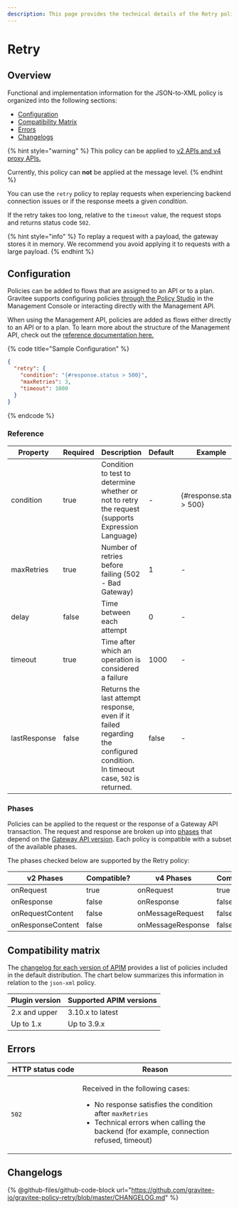 ```yaml
---
description: This page provides the technical details of the Retry policy
---
```


# Retry

## Overview

Functional and implementation information for the JSON-to-XML policy is organized into the following sections:

* [Configuration](retry.md#configuration)
* [Compatibility Matrix](retry.md#compatibility-matrix)
* [Errors](retry.md#errors)
* [Changelogs](retry.md#changelogs)

{% hint style="warning" %}
This policy can be applied to [v2 APIs and v4 proxy APIs.](../../overview/gravitee-api-definitions-and-execution-engines.md)

Currently, this policy can **not** be applied at the message level.
{% endhint %}

You can use the `retry` policy to replay requests when experiencing backend connection issues or if the response meets a given _condition_.

If the retry takes too long, relative to the `timeout` value, the request stops and returns status code `502`.

{% hint style="info" %}
To replay a request with a payload, the gateway stores it in memory. We recommend you avoid applying it to requests with a large payload.
{% endhint %}

## Configuration

Policies can be added to flows that are assigned to an API or to a plan. Gravitee supports configuring policies [through the Policy Studio](../../guides/policy-design/) in the Management Console or interacting directly with the Management API.

When using the Management API, policies are added as flows either directly to an API or to a plan. To learn more about the structure of the Management API, check out the [reference documentation here.](../management-api-reference/)

{% code title="Sample Configuration" %}
```json
{
  "retry": {
    "condition": "{#response.status > 500}",
    "maxRetries": 3,
    "timeout": 1000
  }
}

```
{% endcode %}

### Reference

<table><thead><tr><th>Property</th><th data-type="checkbox">Required</th><th>Description</th><th>Default</th><th>Example</th></tr></thead><tbody><tr><td>condition</td><td>true</td><td>Condition to test to determine whether or not to retry the request (supports Expression Language)</td><td>-</td><td>{#response.status > 500}</td></tr><tr><td>maxRetries</td><td>true</td><td>Number of retries before failing (502 - Bad Gateway)</td><td>1</td><td>-</td></tr><tr><td>delay</td><td>false</td><td>Time between each attempt</td><td>0</td><td>-</td></tr><tr><td>timeout</td><td>true</td><td>Time after which an operation is considered a failure</td><td>1000</td><td>-</td></tr><tr><td>lastResponse</td><td>false</td><td>Returns the last attempt response, even if it failed regarding the configured condition. In timeout case, <code>502</code> is returned.</td><td>false</td><td>-</td></tr></tbody></table>

### Phases

Policies can be applied to the request or the response of a Gateway API transaction. The request and response are broken up into [phases](broken-reference) that depend on the [Gateway API version](../../overview/gravitee-api-definitions-and-execution-engines.md). Each policy is compatible with a subset of the available phases.

The phases checked below are supported by the Retry policy:

<table data-full-width="false"><thead><tr><th width="209">v2 Phases</th><th width="139" data-type="checkbox">Compatible?</th><th width="188.41136671177264">v4 Phases</th><th data-type="checkbox">Compatible?</th></tr></thead><tbody><tr><td>onRequest</td><td>true</td><td>onRequest</td><td>true</td></tr><tr><td>onResponse</td><td>false</td><td>onResponse</td><td>false</td></tr><tr><td>onRequestContent</td><td>false</td><td>onMessageRequest</td><td>false</td></tr><tr><td>onResponseContent</td><td>false</td><td>onMessageResponse</td><td>false</td></tr></tbody></table>

## Compatibility matrix

The [changelog for each version of APIM](../../releases-and-changelogs/changelogs/) provides a list of policies included in the default distribution. The chart below summarizes this information in relation to the `json-xml` policy.

| Plugin version | Supported APIM versions |
| -------------- | ----------------------- |
| 2.x and upper  | 3.10.x to latest        |
| Up to 1.x      | Up to 3.9.x             |

## Errors

<table data-full-width="false"><thead><tr><th width="171">HTTP status code</th><th width="387">Reason</th></tr></thead><tbody><tr><td><code>502</code></td><td><p>Received in the following cases:</p><ul><li>No response satisfies the condition after <code>maxRetries</code></li><li>Technical errors when calling the backend (for example, connection refused, timeout)</li></ul></td></tr></tbody></table>

## Changelogs

{% @github-files/github-code-block url="https://github.com/gravitee-io/gravitee-policy-retry/blob/master/CHANGELOG.md" %}
